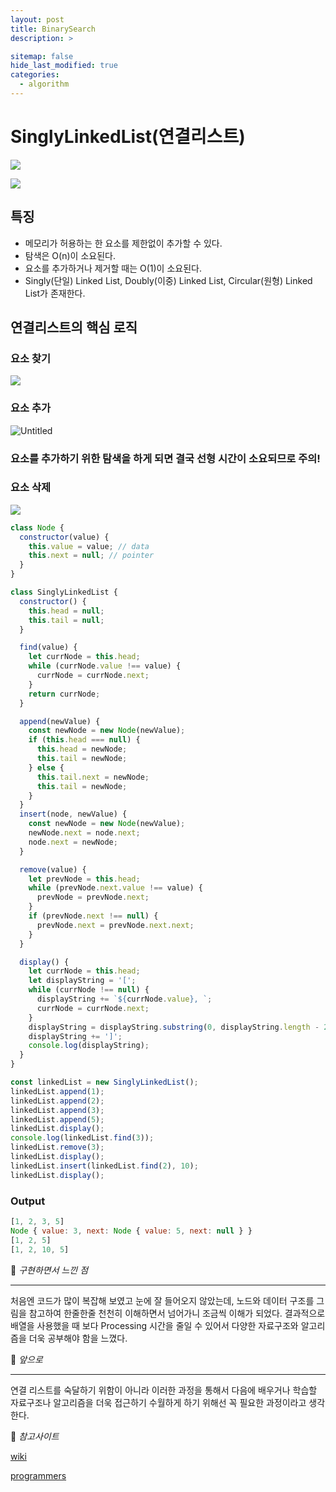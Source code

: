 ```yaml
---
layout: post
title: BinarySearch
description: >

sitemap: false
hide_last_modified: true
categories:
  - algorithm
---
```


# SinglyLinkedList(연결리스트)

![](https://s3.us-west-2.amazonaws.com/secure.notion-static.com/0f0fa831-5815-4c6c-b002-0170fc5d46a6/Untitled.png?X-Amz-Algorithm=AWS4-HMAC-SHA256&X-Amz-Content-Sha256=UNSIGNED-PAYLOAD&X-Amz-Credential=AKIAT73L2G45EIPT3X45%2F20220406%2Fus-west-2%2Fs3%2Faws4_request&X-Amz-Date=20220406T133855Z&X-Amz-Expires=86400&X-Amz-Signature=3f64812081bac6ac27507698871712046582066f4d0d0628dda0b6bfd1c2304b&X-Amz-SignedHeaders=host&response-content-disposition=filename%20%3D%22Untitled.png%22&x-id=GetObject)

![](https://s3.us-west-2.amazonaws.com/secure.notion-static.com/6eb79820-1e0e-44db-a27d-a76d9409e820/Untitled.png?X-Amz-Algorithm=AWS4-HMAC-SHA256&X-Amz-Content-Sha256=UNSIGNED-PAYLOAD&X-Amz-Credential=AKIAT73L2G45EIPT3X45%2F20220406%2Fus-west-2%2Fs3%2Faws4_request&X-Amz-Date=20220406T133656Z&X-Amz-Expires=86400&X-Amz-Signature=56c80ebb7cf29b6c6f1683279d93c04d3859c1ea4823075a12a7b13a9a66a357&X-Amz-SignedHeaders=host&response-content-disposition=filename%20%3D%22Untitled.png%22&x-id=GetObject)

## 특징

- 메모리가 허용하는 한 요소를 제한없이 추가할 수 있다.
- 탐색은 O(n)이 소요된다.
- 요소를 추가하거나 제거할 때는 O(1)이 소요된다.
- Singly(단일) Linked List, Doubly(이중) Linked List, Circular(원형) Linked List가 존재한다.

## 연결리스트의 핵심 로직

### 요소 찾기

![](https://s3.us-west-2.amazonaws.com/secure.notion-static.com/f7ab1f0d-820c-4e14-8f4a-ff2615c3eb07/Untitled.png?X-Amz-Algorithm=AWS4-HMAC-SHA256&X-Amz-Content-Sha256=UNSIGNED-PAYLOAD&X-Amz-Credential=AKIAT73L2G45EIPT3X45%2F20220406%2Fus-west-2%2Fs3%2Faws4_request&X-Amz-Date=20220406T134348Z&X-Amz-Expires=86400&X-Amz-Signature=1eaae4e4b624fa3032aed7c890cb2e74b5c908f7e03d86562bca2380703fb3af&X-Amz-SignedHeaders=host&response-content-disposition=filename%20%3D%22Untitled.png%22&x-id=GetObject)

### 요소 추가

![Untitled](https://s3.us-west-2.amazonaws.com/secure.notion-static.com/33462b83-2fb3-4324-b51e-b5fa61634540/Untitled.png?X-Amz-Algorithm=AWS4-HMAC-SHA256&X-Amz-Content-Sha256=UNSIGNED-PAYLOAD&X-Amz-Credential=AKIAT73L2G45EIPT3X45%2F20220406%2Fus-west-2%2Fs3%2Faws4_request&X-Amz-Date=20220406T134555Z&X-Amz-Expires=86400&X-Amz-Signature=2c7d86f61c000baf230d7401d13a864a32d46048c43a14b7992a2dad84318ff6&X-Amz-SignedHeaders=host&response-content-disposition=filename%20%3D%22Untitled.png%22&x-id=GetObject)

### 요소를 추가하기 위한 탐색을 하게 되면 결국 선형 시간이 소요되므로 주의!

### 요소 삭제

![](https://s3.us-west-2.amazonaws.com/secure.notion-static.com/ee9a3909-61a7-4f58-9570-d6fadc2acac6/Untitled.png?X-Amz-Algorithm=AWS4-HMAC-SHA256&X-Amz-Content-Sha256=UNSIGNED-PAYLOAD&X-Amz-Credential=AKIAT73L2G45EIPT3X45%2F20220406%2Fus-west-2%2Fs3%2Faws4_request&X-Amz-Date=20220406T134647Z&X-Amz-Expires=86400&X-Amz-Signature=0d557b2e7480b44a90984379ab563234c981998c6d9ec5420fea3b6d175ced7b&X-Amz-SignedHeaders=host&response-content-disposition=filename%20%3D%22Untitled.png%22&x-id=GetObject)

```js
class Node {
  constructor(value) {
    this.value = value; // data
    this.next = null; // pointer
  }
}

class SinglyLinkedList {
  constructor() {
    this.head = null;
    this.tail = null;
  }

  find(value) {
    let currNode = this.head;
    while (currNode.value !== value) {
      currNode = currNode.next;
    }
    return currNode;
  }

  append(newValue) {
    const newNode = new Node(newValue);
    if (this.head === null) {
      this.head = newNode;
      this.tail = newNode;
    } else {
      this.tail.next = newNode;
      this.tail = newNode;
    }
  }
  insert(node, newValue) {
    const newNode = new Node(newValue);
    newNode.next = node.next;
    node.next = newNode;
  }

  remove(value) {
    let prevNode = this.head;
    while (prevNode.next.value !== value) {
      prevNode = prevNode.next;
    }
    if (prevNode.next !== null) {
      prevNode.next = prevNode.next.next;
    }
  }

  display() {
    let currNode = this.head;
    let displayString = '[';
    while (currNode !== null) {
      displayString += `${currNode.value}, `;
      currNode = currNode.next;
    }
    displayString = displayString.substring(0, displayString.length - 2);
    displayString += ']';
    console.log(displayString);
  }
}

const linkedList = new SinglyLinkedList();
linkedList.append(1);
linkedList.append(2);
linkedList.append(3);
linkedList.append(5);
linkedList.display();
console.log(linkedList.find(3));
linkedList.remove(3);
linkedList.display();
linkedList.insert(linkedList.find(2), 10);
linkedList.display();
```

### Output

```js
[1, 2, 3, 5]
Node { value: 3, next: Node { value: 5, next: null } }
[1, 2, 5]
[1, 2, 10, 5]
```

📌 _구현하면서 느낀 점_

---

처음엔 코드가 많이 복잡해 보였고 눈에 잘 들어오지 않았는데, 노드와 데이터 구조를 그림을 참고하여 한줄한줄 천천히 이해하면서 넘어가니 조금씩 이해가 되었다. 결과적으로 배열을 사용했을 때 보다 Processing 시간을 줄일 수 있어서 다양한 자료구조와 알고리즘을 더욱 공부해야 함을 느꼈다.

📌 _앞으로_

---

연결 리스트를 숙달하기 위함이 아니라 이러한 과정을 통해서 다음에 배우거나 학습할 자료구조나 알고리즘을 더욱 접근하기 수월하게 하기 위해선 꼭 필요한 과정이라고 생각한다.

📌 _참고사이트_

[wiki](https://ko.wikipedia.org/wiki/%EC%97%B0%EA%B2%B0_%EB%A6%AC%EC%8A%A4%ED%8A%B8)

[programmers](https://programmers.co.kr/learn/courses/13213)
